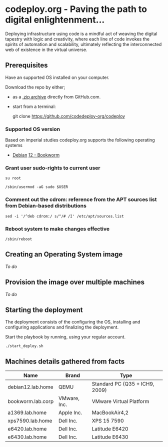 # codeploy.org - Paving the path to digital enlightenment...

Deploying infrastructure using code is a mindful act of weaving the digital tapestry with logic and creativity, where each line of code invokes the spirits of automation and scalability, ultimately reflecting the interconnected web of existence in the virtual universe.

## Prerequisites

Have an supported OS installed on your computer.

Download the repo by either;
*  as a [.zip archive](https://github.com/codeploy-org/codeploy/archive/refs/heads/main.zip) directly from GitHub.com.
*  start from a terminal:

    git clone https://github.com/codedeploy-org/codeploy

### Supported OS version

Based on imperial studies codeploy.org supports the following operating systems

*   [Debian](https://www.debian.org/) [12 - Bookworm]()


### Grant user sudo-rights to current user

`su root`

`/sbin/usermod -aG sudo $USER`

### Comment out the cdrom: reference from the APT sources list from Debian-based distributions

`sed -i '/^deb cdrom:/ s/^/# /I' /etc/apt/sources.list`

### Reboot system to make changes effective

`/sbin/reboot`

## Creating an Operating System image

_To do_

## Provision the image over multiple machines

_To do_

## Starting the deployment

The deployment consists of the configuring the OS, installing and configuring applications and finalizing the deployment. 

Start the playbook by running, using your regular account.

`./start_deploy.sh`

## Machines details gathered from facts

| Name | Brand | Type |
| --- | --- | --- |
| debian12.lab.home | QEMU | Standard PC (Q35 + ICH9, 2009) |
| bookworm.lab.corp | VMware, Inc.| VMware Virtual Platform |
| a1369.lab.home | Apple Inc. | MacBookAir4,2 |
| xps7590.lab.home | Dell Inc. | XPS 15 7590 |
| e6420.lab.home | Dell Inc. | Latitude E6420 |
| e6430.lab.home | Dell Inc. | Latitude E6430 |
